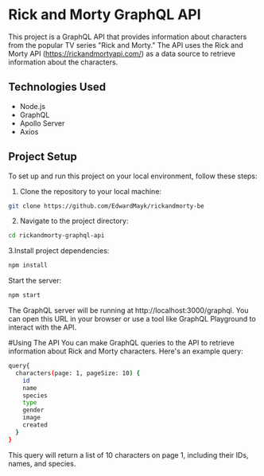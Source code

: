 # Rick and Morty GraphQL API

This project is a GraphQL API that provides information about characters from the popular TV series "Rick and Morty." The API uses the Rick and Morty API (https://rickandmortyapi.com/) as a data source to retrieve information about the characters.

## Technologies Used

- Node.js
- GraphQL
- Apollo Server
- Axios

## Project Setup

To set up and run this project on your local environment, follow these steps:

1. Clone the repository to your local machine:

```bash
git clone https://github.com/EdwardMayk/rickandmorty-be
```
2. Navigate to the project directory:
```bash
cd rickandmorty-graphql-api
```
3.Install project dependencies:
```bash
npm install
```
Start the server:
```bash
npm start
```

The GraphQL server will be running at http://localhost:3000/graphql. You can open this URL in your browser or use a tool like GraphQL Playground to interact with the API.

#Using The API
You can make GraphQL queries to the API to retrieve information about Rick and Morty characters. Here's an example query:
```bash
query{
  characters(page: 1, pageSize: 10) {
    id
    name
    species
    type
    gender
    image
    created
  }
}
```
This query will return a list of 10 characters on page 1, including their IDs, names, and species.



